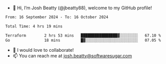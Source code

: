 - 👋 Hi, I’m Josh Beatty (@jbeatty88), welcome to my GitHub profile!

<!--START_SECTION:waka-->

```txt
From: 16 September 2024 - To: 16 October 2024

Total Time: 4 hrs 19 mins

Terraform        2 hrs 53 mins   ████████████████▓░░░░░░░░   67.10 %
Go               18 mins         █▓░░░░░░░░░░░░░░░░░░░░░░░   07.05 %
```

<!--END_SECTION:waka-->

- 💞️ I would love to collaborate!
- 📫 You can reach me at josh.beatty@softwaresugar.com

<!---
jbeatty88/jbeatty88 is a ✨ special ✨ repository because its `README.md` (this file) appears on your GitHub profile.
You can click the Preview link to take a look at your changes.
--->
